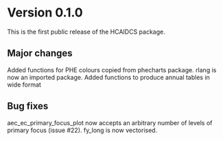 # Version 0.1.0

This is the first public release of the HCAIDCS package.

## Major changes
Added functions for PHE colours copied from phecharts package.
rlang is now an imported package.
Added functions to produce annual tables in wide format

## Bug fixes
aec_ec_primary_focus_plot now accepts an arbitrary number of levels of primary focus (issue #22). 
fy_long is now vectorised.
